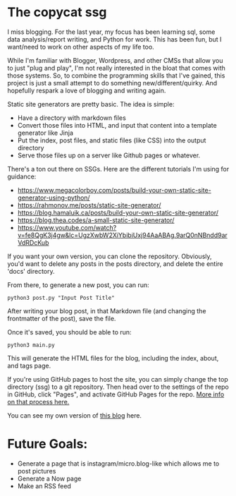 # The copycat ssg

I miss blogging. For the last year, my focus has been learning sql, some data analysis/report writing, 
and Python for work. This has been fun, but I want/need to work on other aspects of my life too.

While I'm familiar with Blogger, Wordpress, and other CMSs that allow you to just "plug and play", I'm not really
interested in the bloat that comes with those systems. So, to combine the programming skills that I've gained,
this project is just a small attempt to do something new/different/quirky. And hopefully respark a love of blogging
and writing again.

Static site generators are pretty basic. The idea is simple:
- Have a directory with markdown files
- Convert those files into HTML, and input that content into a template generator like Jinja
- Put the index, post files, and static files (like CSS) into the output directory
- Serve those files up on a server like Github pages or whatever.

There's a ton out there on SSGs. Here are the different tutorials I'm using for guidance:
- https://www.megacolorboy.com/posts/build-your-own-static-site-generator-using-python/
- https://rahmonov.me/posts/static-site-generator/
- https://blog.hamaluik.ca/posts/build-your-own-static-site-generator/
- https://blog.thea.codes/a-small-static-site-generator/
- https://www.youtube.com/watch?v=fe8QgK3j4gw&lc=UgzXwbW2XiYbibiUxj94AaABAg.9arQ0nNBndd9arVdRDcKub

If you want your own version, you can clone the repository. Obviously, you'd want to delete any posts in the 
posts directory, and delete the entire 'docs' directory.

From there, to generate a new post, you can run:

`python3 post.py "Input Post Title"`

After writing your blog post, in that Markdown file (and changing the frontmatter of the post), save the file.

Once it's saved, you should be able to run:

`python3 main.py`

This will generate the HTML files for the blog, including the index, about, and tags page.

If you're using GitHub pages to host the site, you can simply change the top directory (ssg) to a git 
repository. Then head over to the settings of the repo in GitHub, click "Pages", and activate GitHub Pages for the repo. 
[More info on that process here.](https://docs.github.com/en/pages/getting-started-with-github-pages/configuring-a-publishing-source-for-your-github-pages-site)

You can see my own version of [this blog](https://cdbaca.github.io/ssg/) here.

# Future Goals:

- Generate a page that is instagram/micro.blog-like which allows me to post pictures
- Generate a Now page
- Make an RSS feed